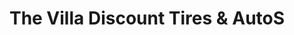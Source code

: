 ---
title: "The Villa Discount Tires & AutoS"
url: /west-columbia/the-villa-discount-tires-and-autos/
shop: tyres
---